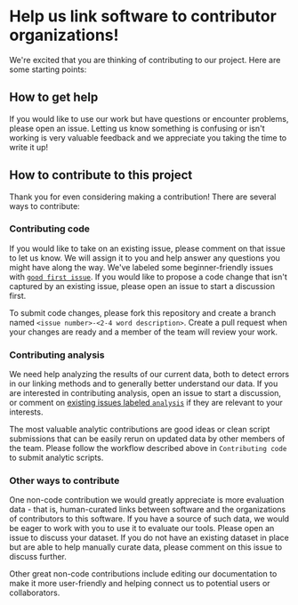 # Help us link software to contributor organizations!

We're excited that you are thinking of contributing to our project. Here are some starting points:

## How to get help

If you would like to use our work but have questions or encounter problems, please open an issue. Letting us know something is confusing or isn't working is very valuable feedback and we appreciate you taking the time to write it up!

## How to contribute to this project

Thank you for even considering making a contribution! There are several ways to contribute:

### Contributing code

If you would like to take on an existing issue, please comment on that issue to let us know. We will assign it to you and help answer any questions
you might have along the way. We've labeled some beginner-friendly issues with [`good first issue`](https://github.com/jmelot/SoftwareImpactHackathon2023_InstitutionalOSS/issues?q=is%3Aissue+is%3Aopen+label%3A%22good+first+issue%22).
If you would like to propose a code change that isn't captured by an existing issue, please open an issue to start a discussion first.

To submit code changes, please fork this repository and create a branch named `<issue number>-<2-4 word description>`. Create a pull request when your changes are ready
and a member of the team will review your work.

### Contributing analysis

We need help analyzing the results of our current data, both to detect errors in our linking methods and to generally better understand our data. If you are interested in 
contributing analysis, open an issue to start a discussion, or comment on [existing issues labeled `analysis`](https://github.com/jmelot/SoftwareImpactHackathon2023_InstitutionalOSS/issues?q=is%3Aissue+is%3Aopen+label%3Aanalysis) if they are relevant to your interests. 

The most valuable analytic contributions are good ideas or clean script submissions that can be easily rerun on updated data by other members of the team. Please follow the workflow
described above in `Contributing code` to submit analytic scripts. 

### Other ways to contribute

One non-code contribution we would greatly appreciate is more evaluation data - that is, human-curated links between software and the organizations of contributors to this software.
If you have a source of such data, we would be eager to work with you to use it to evaluate our tools. Please open an issue to discuss your dataset. If you do not have an existing 
dataset in place but are able to help manually curate data, please comment on this issue to discuss further.

Other great non-code contributions include editing our documentation to make it more user-friendly and helping connect us to potential users or collaborators.
